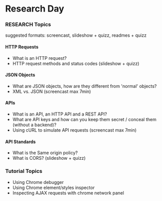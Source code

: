 # Research Day


### RESEARCH Topics

suggested formats: screencast, slideshow + quizz, readmes + quizz

#### HTTP Requests
  - What is an HTTP request?
  - HTTP request methods and status codes
  (slideshow + quizz)

#### JSON Objects
  - What are JSON objects, how are they different from 'normal' objects?
  - XML vs. JSON
(screencast max 7min)
#### APIs
  - What is an API, an HTTP API and a REST API?
  - What are API keys and how can you keep them secret / conceal them (without a backend)?
  - Using cURL to simulate API requests
  (screencast max 7min)

#### API Standards
  - What is the Same origin policy?
  - What is CORS?
(slideshow +  quizz)

### Tutorial Topics
  - Using Chrome debugger
  - Using Chrome element/styles inspector
  - Inspecting AJAX requests with chrome network panel
  